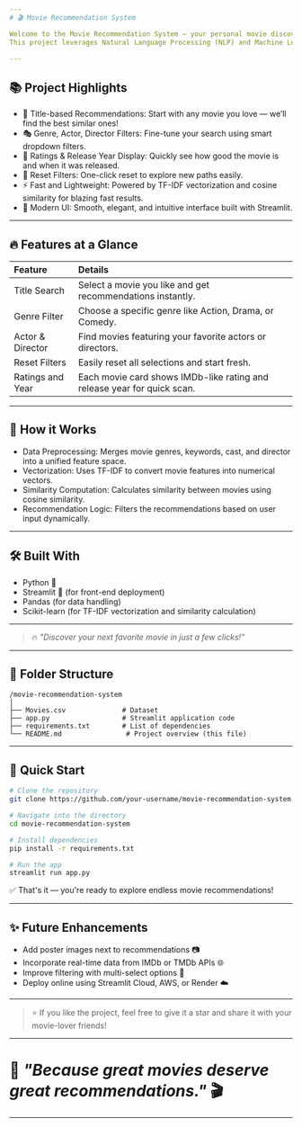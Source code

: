 ```yaml
---
# 🎬 Movie Recommendation System

Welcome to the Movie Recommendation System — your personal movie discovery engine!  
This project leverages Natural Language Processing (NLP) and Machine Learning to suggest the most relevant movies based on your preferences. ✨

---
```


## 📚 Project Highlights

- 🎥 Title-based Recommendations: Start with any movie you love — we’ll find the best similar ones!
- 🎭 Genre, Actor, Director Filters: Fine-tune your search using smart dropdown filters.
- 🌟 Ratings & Release Year Display: Quickly see how good the movie is and when it was released.
- 🔄 Reset Filters: One-click reset to explore new paths easily.
- ⚡ Fast and Lightweight: Powered by TF-IDF vectorization and cosine similarity for blazing fast results.
- 🎨 Modern UI: Smooth, elegant, and intuitive interface built with Streamlit.

---

## 🔥 Features at a Glance

| Feature             | Details                                                                 |
|:--------------------|:------------------------------------------------------------------------|
| Title Search         | Select a movie you like and get recommendations instantly.             |
| Genre Filter         | Choose a specific genre like Action, Drama, or Comedy.                 |
| Actor & Director     | Find movies featuring your favorite actors or directors.               |
| Reset Filters        | Easily reset all selections and start fresh.                           |
| Ratings and Year     | Each movie card shows IMDb-like rating and release year for quick scan.|

---

## 🚀 How it Works

- Data Preprocessing: Merges movie genres, keywords, cast, and director into a unified feature space.
- Vectorization: Uses TF-IDF to convert movie features into numerical vectors.
- Similarity Computation: Calculates similarity between movies using cosine similarity.
- Recommendation Logic: Filters the recommendations based on user input dynamically.

---

## 🛠️ Built With

- Python 🐍
- Streamlit 🚀 (for front-end deployment)
- Pandas (for data handling)
- Scikit-learn (for TF-IDF vectorization and similarity calculation)

---

> 🔥 *"Discover your next favorite movie in just a few clicks!"*

---

## 📂 Folder Structure

```
/movie-recommendation-system
│
├── Movies.csv              # Dataset
├── app.py                  # Streamlit application code
├── requirements.txt        # List of dependencies
└── README.md                # Project overview (this file)
```

---

## 🚀 Quick Start

```bash
# Clone the repository
git clone https://github.com/your-username/movie-recommendation-system.git

# Navigate into the directory
cd movie-recommendation-system

# Install dependencies
pip install -r requirements.txt

# Run the app
streamlit run app.py
```

✅ That's it — you're ready to explore endless movie recommendations!

---

## ✨ Future Enhancements

- Add poster images next to recommendations 📷
- Incorporate real-time data from IMDb or TMDb APIs 🌐
- Improve filtering with multi-select options 🎯
- Deploy online using Streamlit Cloud, AWS, or Render ☁️

---

> ⭐ If you like the project, feel free to give it a star and share it with your movie-lover friends!

---

# 🎥 *"Because great movies deserve great recommendations."* 🎬

---

